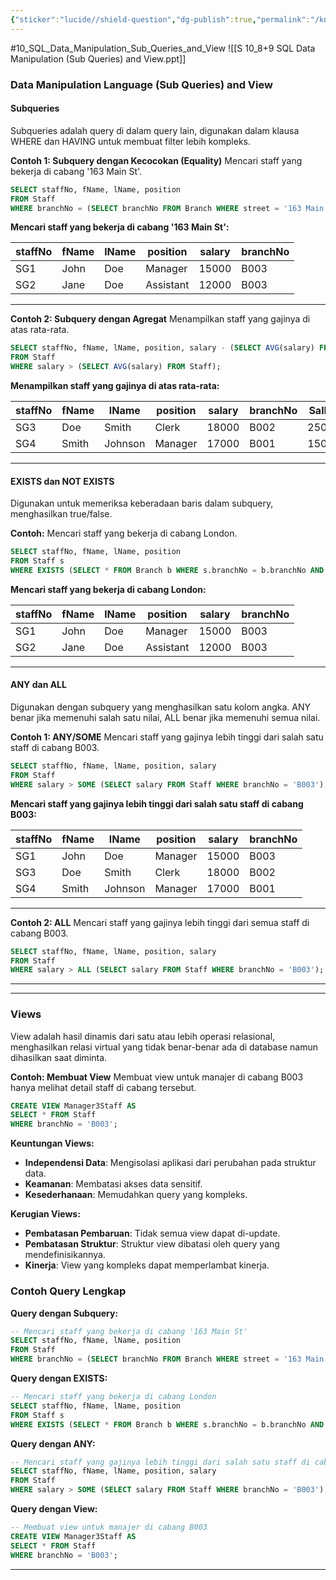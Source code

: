 ```yaml
---
{"sticker":"lucide//shield-question","dg-publish":true,"permalink":"/knowladge/materi/sql/10-sql-data-manipulation-sub-queries-and-view/","dgPassFrontmatter":true,"noteIcon":""}
---
```


#10_SQL_Data_Manipulation_Sub_Queries_and_View
![[S 10_8+9 SQL Data Manipulation (Sub Queries) and View.ppt]]

### Data Manipulation Language (Sub Queries) and View

#### Subqueries
Subqueries adalah query di dalam query lain, digunakan dalam klausa WHERE dan HAVING untuk membuat filter lebih kompleks.

**Contoh 1: Subquery dengan Kecocokan (Equality)**
Mencari staff yang bekerja di cabang '163 Main St'.

```sql
SELECT staffNo, fName, lName, position
FROM Staff
WHERE branchNo = (SELECT branchNo FROM Branch WHERE street = '163 Main St');
```
**Mencari staff yang bekerja di cabang '163 Main St':**

| staffNo | fName | lName | position  | salary | branchNo |
|---------|-------|-------|-----------|--------|----------|
| SG1     | John  | Doe   | Manager   | 15000  | B003     |
| SG2     | Jane  | Doe   | Assistant | 12000  | B003     |

---
**Contoh 2: Subquery dengan Agregat**
Menampilkan staff yang gajinya di atas rata-rata.

```sql
SELECT staffNo, fName, lName, position, salary - (SELECT AVG(salary) FROM Staff) AS SalDiff
FROM Staff
WHERE salary > (SELECT AVG(salary) FROM Staff);
```
**Menampilkan staff yang gajinya di atas rata-rata:**

| staffNo | fName | lName   | position | salary | branchNo | SalDiff |
|---------|-------|---------|----------|--------|----------|---------|
| SG3     | Doe   | Smith   | Clerk    | 18000  | B002     | 2500.0  |
| SG4     | Smith | Johnson | Manager  | 17000  | B001     | 1500.0  |

---
#### EXISTS dan NOT EXISTS
Digunakan untuk memeriksa keberadaan baris dalam subquery, menghasilkan true/false.

**Contoh:**
Mencari staff yang bekerja di cabang London.

```sql
SELECT staffNo, fName, lName, position
FROM Staff s
WHERE EXISTS (SELECT * FROM Branch b WHERE s.branchNo = b.branchNo AND city = 'London');
```
**Mencari staff yang bekerja di cabang London:**

| staffNo | fName | lName | position  | salary | branchNo |
|---------|-------|-------|-----------|--------|----------|
| SG1     | John  | Doe   | Manager   | 15000  | B003     |
| SG2     | Jane  | Doe   | Assistant | 12000  | B003     |

---
#### ANY dan ALL
Digunakan dengan subquery yang menghasilkan satu kolom angka. ANY benar jika memenuhi salah satu nilai, ALL benar jika memenuhi semua nilai.

**Contoh 1: ANY/SOME**
Mencari staff yang gajinya lebih tinggi dari salah satu staff di cabang B003.

```sql
SELECT staffNo, fName, lName, position, salary
FROM Staff
WHERE salary > SOME (SELECT salary FROM Staff WHERE branchNo = 'B003');
```
**Mencari staff yang gajinya lebih tinggi dari salah satu staff di cabang B003:**

| staffNo | fName  | lName   | position | salary | branchNo |
|---------|--------|---------|----------|--------|----------|
| SG1     | John   | Doe     | Manager  | 15000  | B003     |
| SG3     | Doe    | Smith   | Clerk    | 18000  | B002     |
| SG4     | Smith  | Johnson | Manager  | 17000  | B001     |

---
**Contoh 2: ALL**
Mencari staff yang gajinya lebih tinggi dari semua staff di cabang B003.

```sql
SELECT staffNo, fName, lName, position, salary
FROM Staff
WHERE salary > ALL (SELECT salary FROM Staff WHERE branchNo = 'B003');
```

---
---
### Views
View adalah hasil dinamis dari satu atau lebih operasi relasional, menghasilkan relasi virtual yang tidak benar-benar ada di database namun dihasilkan saat diminta.

**Contoh: Membuat View**
Membuat view untuk manajer di cabang B003 hanya melihat detail staff di cabang tersebut.

```sql
CREATE VIEW Manager3Staff AS
SELECT * FROM Staff
WHERE branchNo = 'B003';
```

**Keuntungan Views:**
- **Independensi Data**: Mengisolasi aplikasi dari perubahan pada struktur data.
- **Keamanan**: Membatasi akses data sensitif.
- **Kesederhanaan**: Memudahkan query yang kompleks.

**Kerugian Views:**
- **Pembatasan Pembaruan**: Tidak semua view dapat di-update.
- **Pembatasan Struktur**: Struktur view dibatasi oleh query yang mendefinisikannya.
- **Kinerja**: View yang kompleks dapat memperlambat kinerja.

### Contoh Query Lengkap

**Query dengan Subquery:**

```sql
-- Mencari staff yang bekerja di cabang '163 Main St'
SELECT staffNo, fName, lName, position
FROM Staff
WHERE branchNo = (SELECT branchNo FROM Branch WHERE street = '163 Main St');
```

**Query dengan EXISTS:**

```sql
-- Mencari staff yang bekerja di cabang London
SELECT staffNo, fName, lName, position
FROM Staff s
WHERE EXISTS (SELECT * FROM Branch b WHERE s.branchNo = b.branchNo AND city = 'London');
```

**Query dengan ANY:**

```sql
-- Mencari staff yang gajinya lebih tinggi dari salah satu staff di cabang B003
SELECT staffNo, fName, lName, position, salary
FROM Staff
WHERE salary > SOME (SELECT salary FROM Staff WHERE branchNo = 'B003');
```

**Query dengan View:**

```sql
-- Membuat view untuk manajer di cabang B003
CREATE VIEW Manager3Staff AS
SELECT * FROM Staff
WHERE branchNo = 'B003';
```

---